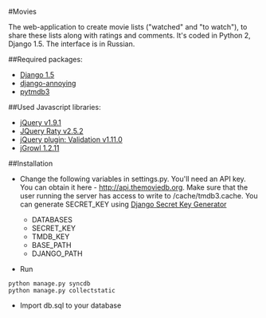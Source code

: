 #Movies

The web-application to create movie lists ("watched" and "to watch"), to share these lists along with ratings and comments.
It's coded in Python 2, Django 1.5. The interface is in Russian.

##Required packages:
* [Django 1.5](http://djangoproject.com)
* [django-annoying](https://github.com/skorokithakis/django-annoying)
* [pytmdb3](https://github.com/wagnerrp/pytmdb3)

##Used Javascript libraries:
* [jQuery v1.9.1](http://jquery.com/)
* [JQuery Raty v2.5.2](http://wbotelhos.com/raty/)
* [jQuery plugin: Validation v1.11.0](http://bassistance.de/jquery-plugins/jquery-plugin-validation/)
* [jGrowl 1.2.11]( https://github.com/stanlemon/jGrowl)


##Installation

* Change the following variables in settings.py. You'll need an API key. You can obtain it here - http://api.themoviedb.org. Make sure that the user running the server has access to write to /cache/tmdb3.cache. You can generate SECRET_KEY using [Django Secret Key Generator](http://www.miniwebtool.com/django-secret-key-generator/)
    * DATABASES
    * SECRET_KEY
    * TMDB_KEY
    * BASE_PATH
    * DJANGO_PATH

* Run
```
python manage.py syncdb
python manage.py collectstatic
```

* Import db.sql to your database